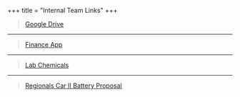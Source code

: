 +++
title = "Internal Team Links"
+++

> [Google Drive](https://drive.google.com/drive/u/1/folders/0BxA5RJPqh-P_WlZvTlRvMi1GV00)

---

> [Finance App](http://finance.ubcchemecar.com/)

---

> [Lab Chemicals](https://l.facebook.com/l.php?u=https%3A%2F%2Fdocs.google.com%2Fspreadsheets%2Fd%2F1zPqP23Z02I8iavZ902oKUTuOukcSbLERkJTW3zqJMJU%2Fedit%23gid%3D0&h=oAQFsbOdl)

---

> [Regionals Car II Battery Proposal](static/Battery-Proposal-Al-C-Battery.docx)